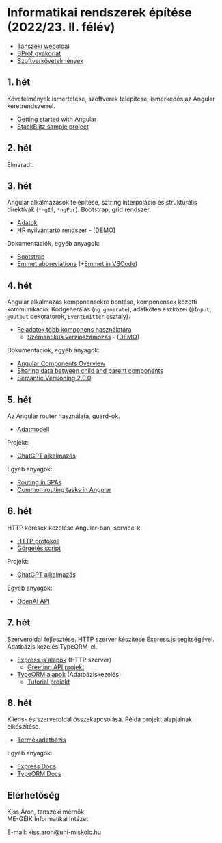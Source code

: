 # Informatikai rendszerek építése (2022/23. II. félév)

- [Tanszéki weboldal](https://oktatas.iit.uni-miskolc.hu/doku.php?id=tanszek:oktatas:informatikai_rendszerek_epitese:informatikai_rendszerek_epitese)
- [BProf gyakorlat](bprof.md)
- [Szoftverkövetelmények](sw_requirements.md)

## 1. hét
Követelmények ismertetése, szoftverek telepítése, ismerkedés az Angular keretrendszerrel.

- [Getting started with Angular](https://angular.io/start)
- [StackBlitz sample project](https://angular.io/generated/live-examples/getting-started-v0/stackblitz.html)

## 2. hét
Elmaradt.

## 3. hét
Angular alkalmazások felépítése, sztring interpoláció és strukturális direktívák (`*ngIf`, `*ngFor`). Bootstrap, grid rendszer.

- [Adatok](https://github.com/aron123/infrend-2023/blob/master/_data/applicants.ts)
- [HR nyilvántartó rendszer](https://github.com/aron123/infrend-2023/tree/master/hr-application) - [[DEMO](demos/hr-application)]

Dokumentációk, egyéb anyagok:
- [Bootstrap](https://getbootstrap.com/docs)
- [Emmet abbreviations](https://docs.emmet.io/abbreviations/syntax/) (+[Emmet in VSCode](https://code.visualstudio.com/docs/editor/emmet))

## 4. hét
Angular alkalmazás komponensekre bontása, komponensek közötti kommunikáció. Kódgenerálás (`ng generate`), adatkötés eszközei (`@Input`, `@Output` dekorátorok, `EventEmitter` osztály).

- [Feladatok több komponens használatára](component-interaction.md)
    - [Szemantikus verziószámozás](https://github.com/aron123/infrend-2023/tree/master/semver) - [[DEMO](demos/semver)]

Dokumentációk, egyéb anyagok:
- [Angular Components Overview](https://angular.io/guide/component-overview)
- [Sharing data between child and parent components](https://angular.io/guide/inputs-outputs)
- [Semantic Versioning 2.0.0](https://semver.org/)

## 5. hét
Az Angular router használata, guard-ok.

- [Adatmodell](https://github.com/aron123/infrend-2023/blob/master/_data/chat-gpt.models.ts)

Projekt:
- [ChatGPT alkalmazás](https://github.com/aron123/infrend-2023/tree/master/chat-gpt)

Egyéb anyagok:
- [Routing in SPAs](https://dev.to/marcomonsanto/routing-in-spas-173i)
- [Common routing tasks in Angular](https://angular.io/guide/router)

## 6. hét
HTTP kérések kezelése Angular-ban, service-k.

- [HTTP protokoll](http.md)
- [Görgetés script](scrolling.md)

Projekt:
- [ChatGPT alkalmazás](https://github.com/aron123/infrend-2023/tree/master/chat-gpt)

Egyéb anyagok:
- [OpenAI API](https://platform.openai.com/docs/introduction)

## 7. hét
Szerveroldal fejlesztése. HTTP szerver készítése Express.js segítségével. Adatbázis kezelés TypeORM-el.

- [Express.js alapok](express.md) (HTTP szerver)
    - [Greeting API projekt](https://github.com/aron123/infrend-2023/tree/master/greeting-api)
- [TypeORM alapok](typeorm.md) (Adatbáziskezelés)
    - [Tutorial projekt](https://github.com/aron123/infrend-2023/tree/master/typeorm-tutorial)

## 8. hét
Kliens- és szerveroldal összekapcsolása. Példa projekt alapjainak elkészítése.

- [Termékadatbázis](product-database.json)

Egyéb anyagok:
- [Express Docs](https://expressjs.com/)
- [TypeORM Docs](https://typeorm.io/)

## Elérhetőség
Kiss Áron, tanszéki mérnök<br>
ME-GÉIK Informatikai Intézet

E-mail: kiss.aron@uni-miskolc.hu

